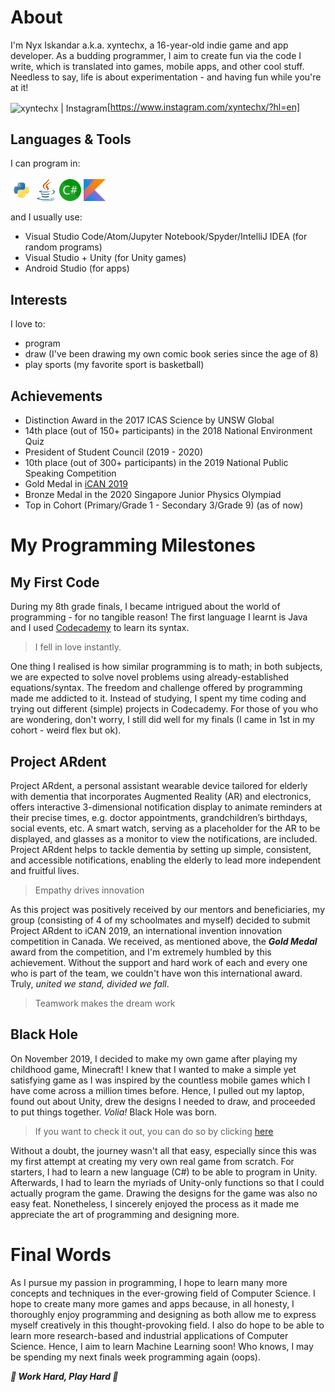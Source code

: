 # About
I'm Nyx Iskandar a.k.a. xyntechx, a 16-year-old indie game and app developer.
As a budding programmer, I aim to create fun via the code I write, which is translated into games, mobile apps, and other cool stuff. Needless to say, life is about experimentation - and having fun while you're at it!

<img align="center" alt="xyntechx | Instagram" width="35px" src="https://cdn.jsdelivr.net/npm/simple-icons@v3/icons/instagram.svg"/>[https://www.instagram.com/xyntechx/?hl=en]

## Languages & Tools
I can program in:
<br/>
<br/>
<img align="center" alt="Python" width="35px" src="https://raw.githubusercontent.com/github/explore/80688e429a7d4ef2fca1e82350fe8e3517d3494d/topics/python/python.png"/>
<img align="center" alt="Java" width="35px" src="https://raw.githubusercontent.com/github/explore/80688e429a7d4ef2fca1e82350fe8e3517d3494d/topics/java/java.png"/>
<img align="center" alt="C#" width="35px" src="https://raw.githubusercontent.com/github/explore/80688e429a7d4ef2fca1e82350fe8e3517d3494d/topics/csharp/csharp.png"/>
<img align="center" alt="Kotlin" width="35px" src="https://raw.githubusercontent.com/github/explore/80688e429a7d4ef2fca1e82350fe8e3517d3494d/topics/kotlin/kotlin.png"/>
<br/>
<br/>
and I usually use:
- Visual Studio Code/Atom/Jupyter Notebook/Spyder/IntelliJ IDEA (for random programs)
- Visual Studio + Unity (for Unity games)
- Android Studio (for apps)

## Interests
I love to:
- program
- draw (I've been drawing my own comic book series since the age of 8)
- play sports (my favorite sport is basketball)

## Achievements
- Distinction Award in the 2017 ICAS Science by UNSW Global
- 14th place (out of 150+ participants) in the 2018 National Environment Quiz
- President of Student Council (2019 - 2020)
- 10th place (out of 300+ participants) in the 2019 National Public Speaking Competition
- Gold Medal in [iCAN 2019](https://www.tisias.org/ican-2019.html)
- Bronze Medal in the 2020 Singapore Junior Physics Olympiad
- Top in Cohort (Primary/Grade 1 - Secondary 3/Grade 9) (as of now)


# My Programming Milestones

## My First Code
During my 8th grade finals, I became intrigued about the world of programming - for no tangible reason! The first language I learnt is Java and I used [Codecademy](https://www.codecademy.com/) to learn its syntax.
> I fell in love instantly.

One thing I realised is how similar programming is to math; in both subjects, we are expected to solve novel problems using already-established equations/syntax. The freedom and challenge offered by programming made me addicted to it. Instead of studying, I spent my time coding and trying out different (simple) projects in Codecademy. For those of you who are wondering, don't worry, I still did well for my finals (I came in 1st in my cohort - weird flex but ok).

## Project ARdent
Project ARdent, a personal assistant wearable device tailored for elderly with dementia that incorporates Augmented Reality (AR) and electronics, offers interactive 3-dimensional notification display to animate reminders at their precise times, e.g. doctor appointments, grandchildren’s birthdays, social events, etc. A smart watch, serving as a placeholder for the AR to be displayed, and glasses as a monitor to view the notifications, are included. Project ARdent helps to tackle dementia by setting up simple, consistent, and accessible notifications, enabling the elderly to lead more independent and fruitful lives.
> Empathy drives innovation

As this project was positively received by our mentors and beneficiaries, my group (consisting of 4 of my schoolmates and myself) decided to submit Project ARdent to iCAN 2019, an international invention innovation competition in Canada. We received, as mentioned above, the **_Gold Medal_** award from the competition, and I'm extremely humbled by this achievement. Without the support and hard work of each and every one who is part of the team, we couldn't have won this international award. Truly, _united we stand, divided we fall_.

> Teamwork makes the dream work

## Black Hole
On November 2019, I decided to make my own game after playing my childhood game, Minecraft! I knew that I wanted to make a simple yet satisfying game as I was inspired by the countless mobile games which I have come across a million times before. Hence, I pulled out my laptop, found out about Unity, drew the designs I needed to draw, and proceeded to put things together. _Volia!_ Black Hole was born.

> If you want to check it out, you can do so by clicking [here](https://xyntechx.github.io/blackhole/)

Without a doubt, the journey wasn't all that easy, especially since this was my first attempt at creating my very own real game from scratch. For starters, I had to learn a new language (C#) to be able to program in Unity. Afterwards, I had to learn the myriads of Unity-only functions so that I could actually program the game. Drawing the designs for the game was also no easy feat. Nonetheless, I sincerely enjoyed the process as it made me appreciate the art of programming and designing more.


# Final Words
As I pursue my passion in programming, I hope to learn many more concepts and techniques in the ever-growing field of Computer Science.
I hope to create many more games and apps because, in all honesty, I thoroughly enjoy programming and designing as both allow me to express myself creatively in this thought-provoking field. I also do hope to be able to learn more research-based and industrial applications of Computer Science. Hence, I aim to learn Machine Learning soon! Who knows, I may be spending my next finals week programming again (oops).

**_🌟 Work Hard, Play Hard 🌟_**
